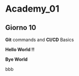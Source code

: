 # Academy_01

## Giorno 10

**Git** commands and **CI/CD** Basics

**__Hello World !!__**

__Bye World__

bbb
